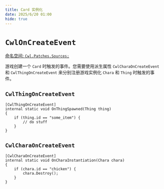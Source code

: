 ```yaml
---
title: Card 实例化
date: 2025/6/20 01:00
hide: true
---
```


# `CwlOnCreateEvent`

[命名空间: `Cwl.Patches.Sources;`](https://github.com/gottyduke/Elin.Plugins/blob/master/CustomWhateverLoader/Patches/Sources/CardOnCreateEvent.cs)

游戏创建一个 `Card` 时触发的事件。您需要使用派生属性 `CwlCharaOnCreateEvent` 和 `CwlThingOnCreateEvent` 来分别注册游戏实例化 `Chara` 和 `Thing` 时触发的事件。

## `CwlThingOnCreateEvent`

```cs:no-line-numbers
[CwlThingOnCreateEvent]
internal static void OnThingSpawned(Thing thing)
{
    if (thing.id == "some_item") {
        // do stuff
    }
}
```

## `CwlCharaOnCreateEvent`

```cs:no-line-numbers
[CwlCharaOnCreateEvent]
internal static void OnCharaInstantiation(Chara chara)
{
    if (chara.id == "chicken") {
        chara.Destroy();
    }
}
```
